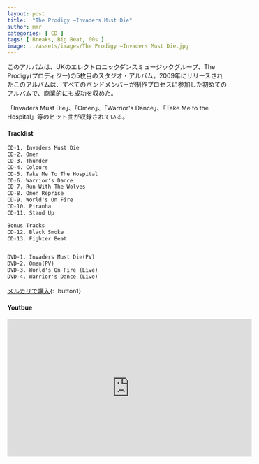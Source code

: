 ```yaml
---
layout: post
title:  "The Prodigy –Invaders Must Die"
author: mmr
categories: [ CD ]
tags: [ Breaks, Big Beat, 00s ]
image: ../assets/images/The Prodigy –Invaders Must Die.jpg
---
```


このアルバムは、UKのエレクトロニックダンスミュージックグループ、The Prodigy(プロディジー)の5枚目のスタジオ・アルバム。2009年にリリースされたこのアルバムは、すべてのバンドメンバーが制作プロセスに参加した初めてのアルバムで、商業的にも成功を収めた。

「Invaders Must Die」、「Omen」、「Warrior's Dance」、「Take Me to the Hospital」等のヒット曲が収録されている。


#### Tracklist
```md
CD-1. Invaders Must Die
CD-2. Omen
CD-3. Thunder
CD-4. Colours
CD-5. Take Me To The Hospital
CD-6. Warrior's Dance
CD-7. Run With The Wolves
CD-8. Omen Reprise
CD-9. World's On Fire
CD-10. Piranha
CD-11. Stand Up

Bonus Tracks
CD-12. Black Smoke
CD-13. Fighter Beat


DVD-1. Invaders Must Die(PV)
DVD-2. Omen(PV)
DVD-3. World's On Fire (Live)
DVD-4. Warrior's Dance (Live)
```

[メルカリで購入](https://jp.mercari.com/item/m51872530996?afid=6142608987){: .button1}

#### Youtbue
<iframe width="560" height="315" src="https://www.youtube.com/embed/4_Yxs0LYP1E?si=JWJmw6IaD-XTXe8-" title="YouTube video player" frameborder="0" allow="accelerometer; autoplay; clipboard-write; encrypted-media; gyroscope; picture-in-picture; web-share" referrerpolicy="strict-origin-when-cross-origin" allowfullscreen></iframe>